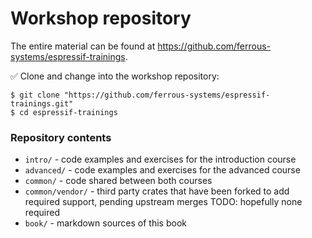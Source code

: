 # Workshop repository

The entire material can be found at <https://github.com/ferrous-systems/espressif-trainings>.

✅ Clone and change into the workshop repository:

```console
$ git clone "https://github.com/ferrous-systems/espressif-trainings.git"
$ cd espressif-trainings
```

### Repository contents
- `intro/` - code examples and exercises for the introduction course
- `advanced/` - code examples and exercises for the advanced course
- `common/` - code shared between both courses
- `common/vendor/` - third party crates that have been forked to add required support, pending upstream merges TODO: hopefully none required
- `book/` - markdown sources of this book

